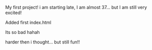 My first project! i am starting late, I am almost 37...  but I am still very excited!

Added first index.html

Its so bad hahah

harder then i thought...   but still fun!!